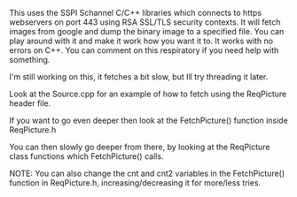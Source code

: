 This uses the SSPI Schannel C/C++ libraries which connects to https webservers on port 443 using RSA SSL/TLS security contexts. It will fetch images from google and dump the binary image to a specified file. You can play around with it and make it work how you want it to. It works with no errors on C++. You can comment on this respiratory if you need help with something.


I'm still working on this, it fetches a bit slow, but Ill try threading it later.

Look at the Source.cpp for an example of how to fetch using the ReqPicture header file.

If you want to go even deeper then look at the FetchPicture() function inside ReqPicture.h

You can then slowly go deeper from there, by looking at the ReqPicture class functions which FetchPicture() calls.

NOTE: You can also change the cnt and cnt2 variables in the FetchPicture() function in ReqPicture.h, increasing/decreasing it for more/less tries.
